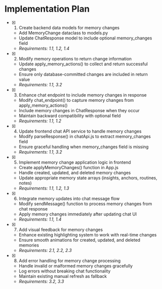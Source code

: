 # Implementation Plan

- [x] 1. Create backend data models for memory changes
  - Add MemoryChange dataclass to models.py
  - Update ChatResponse model to include optional memory_changes field
  - _Requirements: 1.1, 1.2, 1.4_

- [x] 2. Modify memory operations to return change information
  - Update apply_memory_actions() to collect and return successful changes
  - Ensure only database-committed changes are included in return value
  - _Requirements: 1.1, 3.2_

- [x] 3. Enhance chat endpoint to include memory changes in response
  - Modify chat_endpoint() to capture memory changes from apply_memory_actions()
  - Include memory changes in ChatResponse when they occur
  - Maintain backward compatibility with optional field
  - _Requirements: 1.1, 1.2_

- [x] 4. Update frontend chat API service to handle memory changes
  - Modify parseResponse() in chatApi.js to extract memory_changes field
  - Ensure graceful handling when memory_changes field is missing
  - _Requirements: 1.1, 3.2_

- [x] 5. Implement memory change application logic in frontend
  - Create applyMemoryChanges() function in App.js
  - Handle created, updated, and deleted memory changes
  - Update appropriate memory state arrays (insights, anchors, routines, notes)
  - _Requirements: 1.1, 1.2, 1.3_

- [x] 6. Integrate memory updates into chat message flow
  - Modify sendMessage() function to process memory changes from chat response
  - Apply memory changes immediately after updating chat UI
  - _Requirements: 1.1, 1.4_

- [x] 7. Add visual feedback for memory changes
  - Enhance existing highlighting system to work with real-time changes
  - Ensure smooth animations for created, updated, and deleted memories
  - _Requirements: 2.1, 2.2, 2.3_

- [x] 8. Add error handling for memory change processing
  - Handle invalid or malformed memory changes gracefully
  - Log errors without breaking chat functionality
  - Maintain existing manual refresh as fallback
  - _Requirements: 3.2, 3.3_